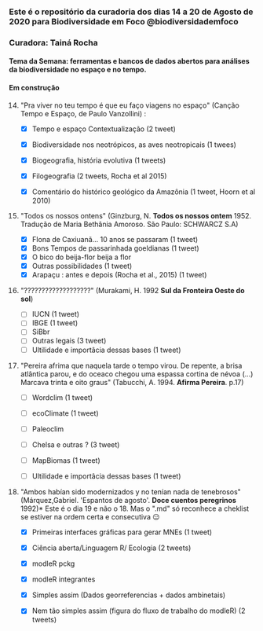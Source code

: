 ### Este é o repositório da curadoria dos dias 14 a 20 de Agosto de 2020 para Biodiversidade em Foco @biodiversidademfoco
### Curadora: Tainá Rocha
#### Tema da Semana: ferramentas e bancos de dados abertos para análises da biodiversidade no espaço e no tempo. 
#### Em construção


14. "Pra viver no teu tempo é que eu faço viagens no espaço" (Canção Tempo e Espaço, de Paulo Vanzollini) :
    
    - [x] Tempo e espaço Contextualização (2 tweet)  
    - [x] Biodiversidade nos neotrópicos, as aves neotropicais (1 twees)
    - [x] Biogeografia, história evolutiva (1 tweets)
    - [x] Filogeografia (2 tweets, Rocha et al 2015)
    - [x] Comentário do histórico geológico da Amazônia (1 tweet, Hoorn et al 2010)
    
    
15. "Todos os nossos ontens"  (Ginzburg, N. **Todos os nossos ontem** 1952. Tradução de Maria Bethânia Amoroso. São Paulo: SCHWARCZ S.A)
      
    - [x] Flona de Caxiuanã... 10 anos se passaram (1 tweet) 
    - [x] Bons Tempos de passarinhada goeldianas (1 tweet)
    - [x] O bico do beija-flor beija a flor  
    - [x] Outras possibilidades (1 tweet)
    - [x] Arapaçu : antes e depois (Rocha et al., 2015) (1 tweet) 
    
16. "???????????????????"  (Murakami, H. 1992 **Sul da Fronteira Oeste do sol**)
      
    - [ ] IUCN (1 tweet) 
    - [ ] IBGE (1 tweet)
    - [ ] SiBbr  
    - [ ] Outras legais (3 tweet)
    - [ ] Ultilidade e importâcia dessas bases (1 tweet) 
    
17. "Pereira afrima que naquela tarde o tempo virou. De repente, a brisa atlântica parou, e do oceaco chegou uma espassa cortina de névoa (...) Marcava trinta e oito graus"  (Tabucchi, A. 1994. **Afirma Pereira**. p.17)
      
    - [ ] Wordclim (1 tweet) 
    - [ ] ecoClimate (1 tweet)
    - [ ] Paleoclim  
    - [ ] Chelsa e outras ? (3 tweet)
    - [ ] MapBiomas (1 tweet)
    - [ ] Ultilidade e importâcia dessas bases (1 tweet)    


19. "Ambos habían sido modernizados y no tenían nada de tenebrosos" (Márquez,Gabriel. 'Espantos de agosto'. **Doce cuentos peregrinos** 1992)* Este é o dia 19 e não o 18. Mas o ".md" só reconhece a cheklist se estiver na ordem certa e consecutiva :expressionless:
      
    - [x] Primeiras interfaces gráficas para gerar MNEs (1 tweet) 
    - [x] Ciência aberta/Linguagem R/ Ecologia (2 tweets)
    - [x] modleR pckg
    - [x] modleR integrantes
    - [x] Simples assim (Dados georreferencias + dados ambinetais)
    - [x] Nem tão simples assim (figura do fluxo de trabalho do modleR) (2 tweets)
      

